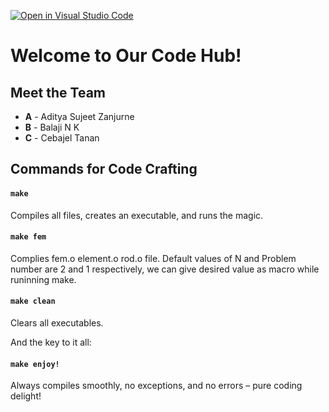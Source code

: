 [![Open in Visual Studio Code](https://classroom.github.com/assets/open-in-vscode-718a45dd9cf7e7f842a935f5ebbe5719a5e09af4491e668f4dbf3b35d5cca122.svg)](https://classroom.github.com/online_ide?assignment_repo_id=12731947&assignment_repo_type=AssignmentRepo)


# Welcome to Our Code Hub!

## Meet the Team

- **A** - Aditya Sujeet Zanjurne
- **B** - Balaji N K
- **C** - Cebajel Tanan

## Commands for Code Crafting

#### `make`
Compiles all files, creates an executable, and runs the magic.

#### `make fem`
Complies fem.o element.o rod.o file.
Default values of N and Problem number are 2 and 1 respectively, we can give desired value as  macro while runinning make.

#### `make clean`
Clears all executables.

And the key to it all:

#### `make enjoy!`
Always compiles smoothly, no exceptions, and no errors – pure coding delight!
